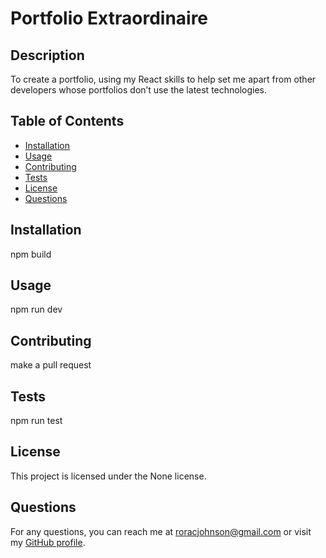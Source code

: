 
# Portfolio Extraordinaire



## Description
To create a portfolio, using my React skills to help set me apart from other developers whose portfolios don’t use the latest technologies.

## Table of Contents
- [Installation](#installation)
- [Usage](#usage)
- [Contributing](#contributing)
- [Tests](#tests)
- [License](#license)
- [Questions](#questions)

## Installation
npm build

## Usage
npm run dev

## Contributing
make a pull request

## Tests
npm run test

## License
This project is licensed under the None license.

## Questions
For any questions, you can reach me at [roracjohnson@gmail.com](mailto:roracjohnson@gmail.com) or visit my [GitHub profile](https://github.com/RoracJ).
  
